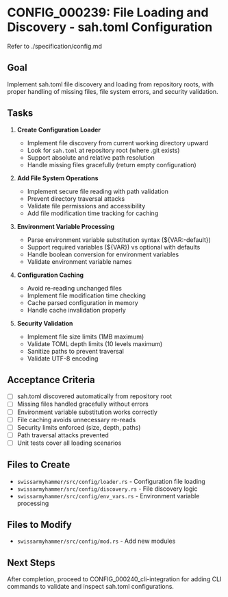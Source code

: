 # CONFIG_000239: File Loading and Discovery - sah.toml Configuration

Refer to ./specification/config.md

## Goal

Implement sah.toml file discovery and loading from repository roots, with proper handling of missing files, file system errors, and security validation.

## Tasks

1. **Create Configuration Loader**
   - Implement file discovery from current working directory upward
   - Look for `sah.toml` at repository root (where .git exists)
   - Support absolute and relative path resolution
   - Handle missing files gracefully (return empty configuration)

2. **Add File System Operations**
   - Implement secure file reading with path validation
   - Prevent directory traversal attacks
   - Validate file permissions and accessibility
   - Add file modification time tracking for caching

3. **Environment Variable Processing**
   - Parse environment variable substitution syntax (${VAR:-default})
   - Support required variables (${VAR}) vs optional with defaults
   - Handle boolean conversion for environment variables
   - Validate environment variable names

4. **Configuration Caching**
   - Avoid re-reading unchanged files
   - Implement file modification time checking
   - Cache parsed configuration in memory
   - Handle cache invalidation properly

5. **Security Validation**
   - Implement file size limits (1MB maximum)
   - Validate TOML depth limits (10 levels maximum)
   - Sanitize paths to prevent traversal
   - Validate UTF-8 encoding

## Acceptance Criteria

- [ ] sah.toml discovered automatically from repository root
- [ ] Missing files handled gracefully without errors
- [ ] Environment variable substitution works correctly
- [ ] File caching avoids unnecessary re-reads
- [ ] Security limits enforced (size, depth, paths)
- [ ] Path traversal attacks prevented
- [ ] Unit tests cover all loading scenarios

## Files to Create

- `swissarmyhammer/src/config/loader.rs` - Configuration file loading
- `swissarmyhammer/src/config/discovery.rs` - File discovery logic
- `swissarmyhammer/src/config/env_vars.rs` - Environment variable processing

## Files to Modify

- `swissarmyhammer/src/config/mod.rs` - Add new modules

## Next Steps

After completion, proceed to CONFIG_000240_cli-integration for adding CLI commands to validate and inspect sah.toml configurations.